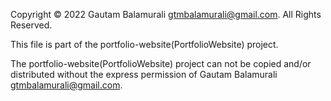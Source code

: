 Copyright © 2022 Gautam Balamurali <gtmbalamurali@gmail.com>.
All Rights Reserved.

This file is part of the portfolio-website(PortfolioWebsite) project.

The portfolio-website(PortfolioWebsite) project can not be copied and/or distributed without the express
permission of Gautam Balamurali <gtmbalamurali@gmail.com>.
